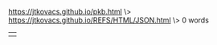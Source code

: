 <p id="path"><a href="../../pkb.html">https://jtkovacs.github.io/pkb.html</a> \> <a href="https://jtkovacs.github.io/REFS/HTML/JSON.html">https://jtkovacs.github.io/REFS/HTML/JSON.html</a> \> 0 words </p><table class="TOC"><tr><td></td></tr></table>
